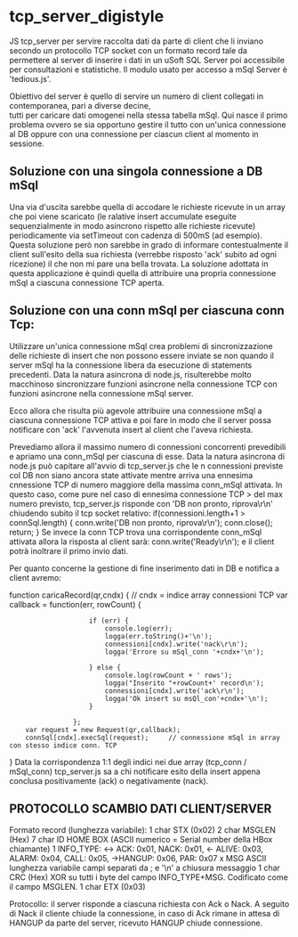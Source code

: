 # tcp_server_digistyle
JS tcp_server per servire raccolta dati da parte di client che li inviano secondo un protocollo TCP socket
con un formato record tale da permettere al server di inserire i dati in un uSoft SQL Server poi accessibile
per consultazioni e statistiche. Il modulo usato per accesso a mSql Server è 'tedious.js'.

Obiettivo del server è quello di servire un numero di client collegati in contemporanea, pari a diverse decine,  
tutti per caricare dati omogenei nella stessa tabella mSql. Qui nasce il primo problema ovvero se sia opportuno 
gestire il tutto con un'unica connessione al DB oppure con una connessione per ciascun client al momento in
sessione.

Soluzione con una singola connessione a DB mSql
-----------------------------------------------
Una via d'uscita sarebbe quella di accodare le richieste ricevute in un array che poi viene scaricato (le ralative
insert accumulate eseguite sequenzialmente in modo asincrono rispetto alle richieste ricevute) periodicamente 
via setTimeout con cadenza di 500mS (ad esempio). Questa soluzione però non sarebbe in grado di informare 
contestualmente il client sull'esito della sua richiesta (verrebbe risposto 'ack' subito ad ogni ricezione) il che 
non mi pare una bella trovata. La soluzione adottata in questa applicazione è quindi quella di attribuire una 
propria connessione mSql a ciascuna connessione TCP aperta.

Soluzione con una conn mSql per ciascuna conn Tcp:
--------------------------------------------------
Utilizzare un'unica connessione mSql crea problemi di sincronizzazione delle richieste di insert che non
possono essere inviate se non quando il server mSql ha la connessione libera da esecuzione di statements 
precedenti. Data la natura asincrona di node.js, risulterebbe molto macchinoso sincronizzare funzioni 
asincrone nella connessione TCP con funzioni asincrone nella connessione mSql server.

Ecco allora che risulta più agevole attribuire una connessione mSql a ciascuna connessione TCP attiva e poi 
fare in modo che il server possa notificare con 'ack' l'avvenuta insert al client che l'aveva richiesta. 

Prevediamo allora il massimo numero di connessioni concorrenti prevedibili e apriamo una conn_mSql per ciascuna 
di esse. Data la natura asincrona di node.js può capitare all'avvio di tcp_server.js che le n connessioni
previste col DB non siano ancora state attivate mentre arriva una ennesima cnnessione TCP di numero maggiore
della massima conn_mSql attivata. In questo caso, come pure nel caso di ennesima connessione TCP > del max
numero previsto, tcp_server.js risponde con 'DB non pronto, riprova\r\n' chiudendo subito il tcp socket relativo:
	if(connessioni.length+1 > connSql.length) {
		conn.write('DB non pronto, riprova\r\n');
		conn.close();
		return;
	}
Se invece la conn TCP trova una corrispondente conn_mSql attivata allora la risposta al client sarà:
conn.write('Ready\r\n'); e il client potrà inoltrare il primo invio dati.

Per quanto concerne la gestione di fine inserimento dati in DB e notifica a client avremo:

function caricaRecord(qr,cndx) { // cndx = indice array connessioni TCP
       	var callback = function(err, rowCount) {
		   				
                        if (err) {
                            console.log(err);
							logga(err.toString()+'\n');
							connessioni[cndx].write('nack\r\n');
							logga('Errore su mSql_conn '+cndx+'\n');
							
                        } else {
                            console.log(rowCount + ' rows');
							logga("Inserito "+rowCount+' record\n');
							connessioni[cndx].write('ack\r\n');
							logga('Ok insert su msQl_con'+cndx+'\n');
                        }
						
                    };
		var request = new Request(qr,callback);
       	connSql[cndx].execSql(request);	   	// connessione mSql in array con stesso indice conn. TCP
}
Data la corrispondenza 1:1 degli indici nei due array (tcp_conn / mSql_conn) tcp_server.js sa a chi notificare 
esito della insert appena conclusa positivamente (ack) o negativamente (nack).

PROTOCOLLO SCAMBIO DATI CLIENT/SERVER
-------------------------------------

Formato record (lunghezza variabile):
1 char STX (0x02)
2 char MSGLEN (Hex)
7 char ID HOME BOX (ASCII numerico = Serial number della HBox chiamante)
1 INFO_TYPE: <-> ACK: 0x01, NACK: 0x01, <- ALIVE: 0x03, ALARM: 0x04, CALL: 0x05, ->HANGUP: 0x06, PAR: 0x07
x MSG  ASCII lunghezza variabile campi separati da ; e '\n' a chiusura messaggio
1 char CRC (Hex)  XOR su tutti i byte del campo INFO_TYPE+MSG. Codificato come il campo MSGLEN.
1 char ETX (0x03)

Protocollo:
il server risponde a ciascuna richiesta con Ack o Nack. A seguito di Nack il cliente chiude la connessione, in 
caso di Ack rimane in attesa di HANGUP da parte del server, ricevuto HANGUP chiude connessione.




